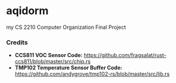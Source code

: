 # aqidorm

my CS 2210 Computer Organization Final Project

### Credits

- **CCS811 VOC Sensor Code:** https://github.com/fragsalat/rust-ccs811/blob/master/src/chip.rs
- **TMP102 Temperature Sensor Buffer Code:** https://github.com/andygrove/tmp102-rs/blob/master/src/lib.rs
